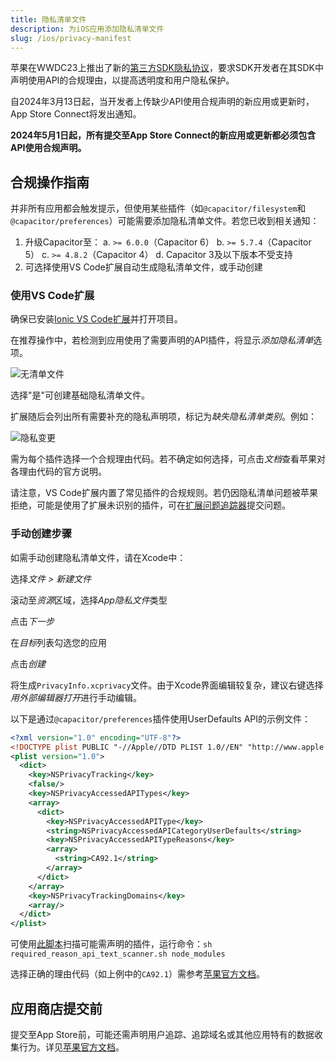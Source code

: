 ```yaml
---
title: 隐私清单文件
description: 为iOS应用添加隐私清单文件
slug: /ios/privacy-manifest
---
```


苹果在WWDC23上推出了新的[第三方SDK隐私协议](https://developer.apple.com/news/?id=3d8a9yyh)，要求SDK开发者在其SDK中声明使用API的合规理由，以提高透明度和用户隐私保护。

自2024年3月13日起，当开发者上传缺少API使用合规声明的新应用或更新时，App Store Connect将发出通知。

**2024年5月1日起，所有提交至App Store Connect的新应用或更新都必须包含API使用合规声明。**

## 合规操作指南

并非所有应用都会触发提示，但使用某些插件（如`@capacitor/filesystem`和`@capacitor/preferences`）可能需要添加隐私清单文件。若您已收到相关通知：

1. 升级Capacitor至：
a. `>= 6.0.0`（Capacitor 6）
b. `>= 5.7.4`（Capacitor 5）
c. `>= 4.8.2`（Capacitor 4）
d. Capacitor 3及以下版本不受支持
2. 可选择使用VS Code扩展自动生成隐私清单文件，或手动创建

### 使用VS Code扩展

确保已安装[Ionic VS Code扩展](https://ionic.link/vscode)并打开项目。

在推荐操作中，若检测到应用使用了需要声明的API插件，将显示*添加隐私清单*选项。

![无清单文件](/img/v6/docs/ios/no-manifest.png)

选择"是"可创建基础隐私清单文件。

扩展随后会列出所有需要补充的隐私声明项，标记为*缺失隐私清单类别*。例如：

![隐私变更](/img/v6/docs/ios/privacy-change.png)

需为每个插件选择一个合规理由代码。若不确定如何选择，可点击*文档*查看苹果对各理由代码的官方说明。

请注意，VS Code扩展内置了常见插件的合规规则。若仍因隐私清单问题被苹果拒绝，可能是使用了扩展未识别的插件，可在[扩展问题追踪器](https://github.com/ionic-team/vscode-ionic/issues)提交问题。

### 手动创建步骤

如需手动创建隐私清单文件，请在Xcode中：

选择*文件 > 新建文件*

滚动至*资源*区域，选择*App隐私文件*类型

点击*下一步*

在*目标*列表勾选您的应用

点击*创建*

将生成`PrivacyInfo.xcprivacy`文件。由于Xcode界面编辑较复杂，建议右键选择*用外部编辑器打开*进行手动编辑。

以下是通过`@capacitor/preferences`插件使用UserDefaults API的示例文件：

```xml
<?xml version="1.0" encoding="UTF-8"?>
<!DOCTYPE plist PUBLIC "-//Apple//DTD PLIST 1.0//EN" "http://www.apple.com/DTDs/PropertyList-1.0.dtd">
<plist version="1.0">
  <dict>
    <key>NSPrivacyTracking</key>
    <false/>
    <key>NSPrivacyAccessedAPITypes</key>
    <array>
      <dict>
        <key>NSPrivacyAccessedAPIType</key>
        <string>NSPrivacyAccessedAPICategoryUserDefaults</string>
        <key>NSPrivacyAccessedAPITypeReasons</key>
        <array>
          <string>CA92.1</string>
        </array>
      </dict>
    </array>
    <key>NSPrivacyTrackingDomains</key>
    <array/>
  </dict>
</plist>
```

可使用[此脚本](https://github.com/Wooder/ios_17_required_reason_api_scanner)扫描可能需声明的插件，运行命令：`sh required_reason_api_text_scanner.sh node_modules`

选择正确的理由代码（如上例中的`CA92.1`）需参考[苹果官方文档](https://developer.apple.com/documentation/bundleresources/privacy_manifest_files/describing_use_of_required_reason_api)。

## 应用商店提交前

提交至App Store前，可能还需声明用户追踪、追踪域名或其他应用特有的数据收集行为。详见[苹果官方文档](https://developer.apple.com/documentation/bundleresources/privacy_manifest_files)。